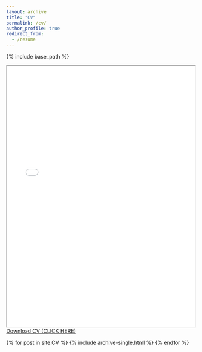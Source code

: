 ```yaml
---
layout: archive
title: "CV"
permalink: /cv/
author_profile: true
redirect_from:
  - /resume
---
```


{% include base_path %}
<body>
  <iframe src="/files/Shrestha_CV.pdf" width="100%" height="700px" marginwidth="0"> </iframe>
  <a href="/files/Shrestha_CV.pdf" download>Download CV (CLICK HERE)</a>
</body>

{% for post in site.CV %} 
  {% include archive-single.html %}
{% endfor %}
